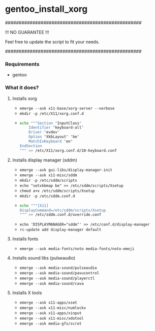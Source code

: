 # gentoo_install_xorg

##################################################

!!! NO GUARANTEE !!!

Feel free to update the script to fit your needs.

##################################################

### Requirements

- gentoo

### What it does?

1. Installs xorg
    - `emerge --ask x11-base/xorg-server --verbose`
    - `mkdir -p /etc/X11/xorg.conf.d`
    - ```sh
      echo """Section "InputClass"
          Identifier "keyboard-all"
          Driver "evdev"
          Option "XkbLayout" "be"
          MatchIsKeyboard "on"
      EndSection
      """ >> /etc/X11/xorg.conf.d/10-keyboard.conf
      ```
2. Installs display manager (sddm)
    - `emerge --ask gui-libs/display-manager-init`
    - `emerge --ask x11-misc/sddm`
    - `mkdir -p /etc/sddm/scripts`
    - `echo "setxkbmap be" >> /etc/sddm/scripts/Xsetup`
    - `chmod a+x /etc/sddm/scripts/Xsetup`
    - `mkdir -p /etc/sddm.conf.d`
    - ```sh
      echo """[X11]
      DisplayCommand=/etc/sddm/scripts/Xsetup
      """ >> /etc/sddm.conf.d/override.conf
      ```
    - `echo 'DISPLAYMANAGER="sddm"' >> /etc/conf.d/display-manager`
    - `rc-update add display-manager default`

3. Installs fonts
    - `emerge --ask media-fonts/noto media-fonts/noto-emoji`
4. Installs sound libs (pulseaudio)
    - `emerge --ask media-sound/pulseaudio`
    - `emerge --ask media-sound/pavucontrol`
    - `emerge --ask media-sound/playerctl`
    - `emerge --ask media-sound/cava`
5. Installs X tools
    - `emerge --ask x11-apps/xset`
    - `emerge --ask x11-misc/numlockx`
    - `emerge --ask x11-apps/xinput`
    - `emerge --ask x11-misc/xdotool`
    - `emerge --ask media-gfx/scrot`
